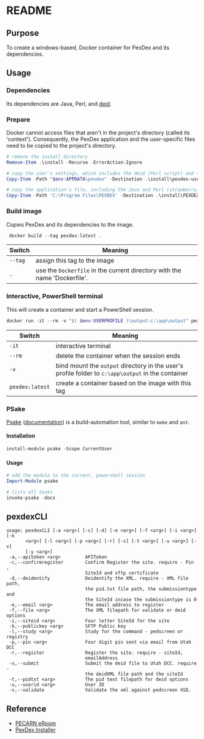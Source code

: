 # README

## Purpose
To create a windows-based, Docker container for PexDex and its dependencies.  

## Usage

### Dependencies

Its dependencies are Java, Perl, and [deid](https://physionet.org/files/deid/1.1/).

### Prepare
Docker cannot access files that aren't in the project's directory (called its 'context').  Consequently, the PexDex application and the user-specific files need to be copied to the project's directory.

```powershell
# remove the install directory
Remove-Item .\install -Recurse -ErrorAction:Ignore

# copy the user's settings, which includes the deid (Perl script) and the .ssh public/private key pairs
Copy-Item -Path "$env:APPDATA\pexdex" -Destination .\install\pexdex-user -Recurse

# copy the application's file, including the Java and Perl (strawberry) runtimes.
Copy-Item -Path 'C:\Program Files\PEXDEX' -Destination .\install\PEXDEX -Recurse
```

### Build image

Copies PexDex and its dependencies to the image.

```powershell
 docker build --tag pexdex:latest .
```

Switch|Meaning
---|---
`--tag`|assign this tag to the image
`.`|use the `Dockerfile` in the current directory with the name 'Dockerfile'.

### Interactive, PowerShell terminal

This will create a container and start a PowerShell session.

```powershell
docker run -it --rm -v "$( $env:USERPROFILE )\output:c:\app\output" pexdex:latest
```
Switch|Meaning
---|---
`-it`|interactive terminal
`--rm`|delete the container when the session ends
`-v`|bind mount the `output` directory in the user's profile folder to `c:\app\output` in the container
`pexdex:latest`|create a container based on the image with this tag

### PSake
[Psake](https://github.com/psake/psake) ([documentation](https://psake.readthedocs.io/en/latest/)) is a build-automation tool, similar to `make` and `ant`.

#### Installation

```powershell
install-module psake -Scope CurrentUser
```

#### Usage

```powershell
# add the module to the current, powershell session
Import-Module psake

# lists all tasks
invoke-psake -docs
```

## pexdexCLI

```
usage: pexdexCLI [-a <arg>] [-c] [-d] [-e <arg>] [-f <arg>] [-i <arg>] [-k 
       <arg>] [-l <arg>] [-p <arg>] [-r] [-s] [-t <arg>] [-u <arg>] [-v]   
       [-y <arg>]
 -a,--apitoken <arg>         APIToken
 -c,--confirmregister        Confirm Register the site. require - Pin ,    
                             SiteId and sftp certificate
 -d,--deidentify             Deidentify the XML. require - XML file path,  
                             the pid.txt file path, the submissiontype and 
                             the SiteId incase the submissiontype is 0     
 -e,--email <arg>            The email address to register
 -f,--file <arg>             The XML filepath for validate or deid options 
 -i,--siteid <arg>           Four letter SiteId for the site
 -k,--publickey <arg>        SFTP Public key
 -l,--study <arg>            Study for the command - pedscreen or registry 
 -p,--pin <arg>              Four digit pin sent via email from Utah DCC   
 -r,--register               Register the site. require - siteId,
                             emailAddress
 -s,--submit                 Submit the deid file to Utah DCC. require -   
                             the deidXML file path and the siteId
 -t,--pidtxt <arg>           The pid text filepath for deid options        
 -u,--userid <arg>           User ID
 -v,--validate               Validate the xml against pedscreen XSD.
```

## Reference

- [PECARN eRoom](https://www.nedarcssl.org/eRoom/NDDP/Study-PECARNRegistry)
- [PexDex Installer](https://www.nedarcssl.org/eRoomReq/Files/NDDP/Study-PECARNRegistry/0_8d02a/pexdexclientinstallerTEST3.0.8.zip)
